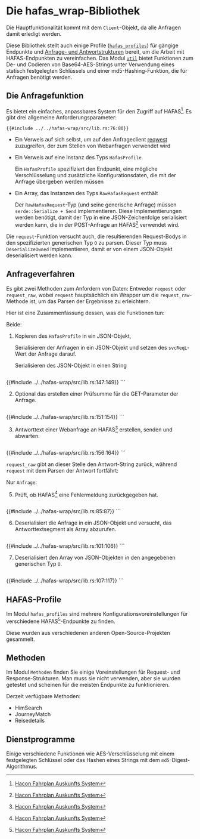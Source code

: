 # Die hafas_wrap-Bibliothek

Die Hauptfunktionalität kommt mit dem `Client`-Objekt, da alle Anfragen damit erledigt werden.

Diese Bibliothek stellt auch einige Profile ([`hafas_profiles`](#hafas-profiles)) für gängige Endpunkte und [Anfrage- und Antwortstrukturen](#methods) bereit, um die Arbeit mit HAFAS-Endpunkten zu vereinfachen.
Das Modul [`util`](#utils) bietet Funktionen zum De- und Codieren von Base64-AES-Strings unter Verwendung eines statisch festgelegten Schlüssels und einer md5-Hashing-Funktion, die für Anfragen benötigt werden.

## Die Anfragefunktion

Es bietet ein einfaches, anpassbares System für den Zugriff auf HAFAS[^hafas].
Es gibt drei allgemeine Anforderungsparameter:
```rust,ignore
{{#include ../../hafas-wrap/src/lib.rs:76:80}}
```
- Ein Verweis auf sich selbst, um auf den Anfrageclient [reqwest] zuzugreifen, der zum Stellen von Webanfragen verwendet wird

- Ein Verweis auf eine Instanz des Typs `HafasProfile`.
  
   Ein `HafasProfile` spezifiziert den Endpunkt, eine mögliche Verschlüsselung und zusätzliche Konfigurationsdaten, die mit der Anfrage übergeben werden müssen

- Ein Array, das Instanzen des Typs `RawHafasRequest` enthält

   Der `RawHafasRequest`-Typ (und seine generische Anfrage) müssen `serde::Serialize + Send` implementieren.
   Diese Implementierungen werden benötigt, damit der Typ in eine JSON-Zeichenfolge serialisiert werden kann, die in der POST-Anfrage an HAFAS[^hafas] verwendet wird.

Die `request`-Funktion versucht auch, die resultierenden Request-Bodys in den spezifizierten generischen Typ `O` zu parsen.
Dieser Typ muss `DeserializeOwned` implementieren, damit er von einem JSON-Objekt deserialisiert werden kann.

## Anfrageverfahren
Es gibt zwei Methoden zum Anfordern von Daten: Entweder `request` oder `request_raw`,
wobei `request` hauptsächlich ein Wrapper um die `request_raw`-Methode ist, um das Parsen der Ergebnisse zu erleichtern.

Hier ist eine Zusammenfassung dessen, was die Funktionen tun:

Beide:

1. Kopieren des `HafasProfile` in ein JSON-Objekt,
  
    Serialisieren der Anfragen in ein JSON-Objekt und setzen des `svcReqL`-Wert der Anfrage darauf.
  
    Serialisieren des JSON-Objekt in einen String
    ```rust,ignore
{{#include ../../hafas-wrap/src/lib.rs:147:149}}
    ```

2. Optional das erstellen einer Prüfsumme für die GET-Parameter der Anfrage.
    ```rust,ignore
{{#include ../../hafas-wrap/src/lib.rs:151:154}}
    ```
   
3. Antworttext einer Webanfrage an HAFAS[^hafas] erstellen, senden und abwarten.
    ```rust,ignore
{{#include ../../hafas-wrap/src/lib.rs:156:164}}
    ```

`request_raw` gibt an dieser Stelle den Antwort-String zurück, während `request` mit dem Parsen der Antwort fortfährt:

Nur `Anfrage`:

5. Prüft, ob HAFAS[^hafas] eine Fehlermeldung zurückgegeben hat.
    ```rust,ignore
{{#include ../../hafas-wrap/src/lib.rs:85:87}}
    ```

6. Deserialisiert die Anfrage in ein JSON-Objekt und versucht, das Antworttextsegment als Array abzurufen.
    ```rust,ignore
{{#include ../../hafas-wrap/src/lib.rs:101:106}}
    ```

7. Deserialisiert den Array von JSON-Objekten in den angegebenen generischen Typ `O`.
    ```rust,ignore
{{#include ../../hafas-wrap/src/lib.rs:107:117}}
    ```

## HAFAS-Profile
Im Modul `hafas_profiles` sind mehrere Konfigurationsvoreinstellungen für verschiedene HAFAS[^hafas]-Endpunkte zu finden.

Diese wurden aus verschiedenen anderen Open-Source-Projekten gesammelt.

## Methoden
Im Modul `Methoden` finden Sie einige Voreinstellungen für Request- und Response-Strukturen. Man muss sie nicht verwenden, aber sie wurden getestet und scheinen für die meisten Endpunkte zu funktionieren.

Derzeit verfügbare Methoden:
- HimSearch
- JourneyMatch
- Reisedetails

## Dienstprogramme
Einige verschiedene Funktionen wie AES-Verschlüsselung mit einem festgelegten Schlüssel oder das Hashen eines Strings mit dem `md5`-Digest-Algorithmus.

[reqwest]: https://crates.io/crates/reqwest
[^hafas]: [Hacon Fahrplan Auskunfts System](https://de.wikipedia.org/wiki/HAFAS)
